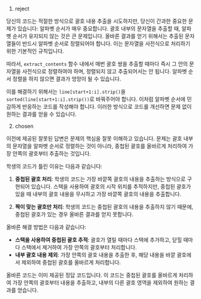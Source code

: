 1. reject

당신의 코드는 적절한 방식으로 괄호 내용 추출을 시도하지만, 당신이 간과한 중요한 문제가 있습니다: 알파벳 순서가 매우 중요합니다. 괄호 내부의 문자열을 추출할 때, 알파벳 순서가 유지되지 않는 것은 큰 문제입니다. 올바른 결과를 얻기 위해서는 추출된 문자열들이 반드시 알파벳 순서로 정렬되어야 합니다. 이는 문자열을 사전식으로 처리하기 위한 기본적인 규칙입니다.

따라서, `extract_contents` 함수 내에서 매번 괄호 쌍을 추출할 때마다 즉시 그 안의 문자열을 사전식으로 정렬하여야 하며, 정렬되지 않고 추출되어서는 안 됩니다. 알파벳 순서 정렬을 하지 않으면 결과가 엉망이 될 수 있습니다.

이를 해결하기 위해서는 `line[start+1:i].strip()`을 `sorted(line[start+1:i].strip())`로 바꿔주어야 합니다. 이처럼 알파벳 순서에 민감하게 반응하는 코드를 작성해야 합니다. 이러한 방식으로 코드를 개선하면 문제 없이 원하는 결과를 얻을 수 있습니다.

2. chosen

이전에 제공된 잘못된 답변은 문제의 핵심을 잘못 이해하고 있습니다. 문제는 괄호 내부의 문자열을 알파벳 순서로 정렬하는 것이 아니라, 중첩된 괄호를 올바르게 처리하여 가장 안쪽의 괄호부터 추출하는 것입니다.

학생의 코드가 틀린 이유는 다음과 같습니다:

1. **중첩된 괄호 처리**: 학생의 코드는 가장 바깥쪽 괄호의 내용을 추출하는 방식으로 구현되어 있습니다. 스택을 사용하여 괄호의 시작 위치를 추적하지만, 중첩된 괄호가 있을 때 내부의 괄호 내용을 무시하고 가장 바깥쪽 괄호의 내용을 추출합니다.

2. **짝이 맞는 괄호만 처리**: 학생의 코드는 중첩된 괄호의 내용을 추출하지 않기 때문에, 중첩된 괄호가 있는 경우 올바른 결과를 얻지 못합니다.

올바른 해결 방법은 다음과 같습니다:

- **스택을 사용하여 중첩된 괄호 추적**: 괄호가 열릴 때마다 스택에 추가하고, 닫힐 때마다 스택에서 제거하여 가장 안쪽의 괄호부터 처리합니다.
- **내부 괄호 내용 제외**: 가장 안쪽의 괄호 내용을 추출한 후, 해당 내용을 바깥 괄호에서 제외하여 중첩된 괄호를 올바르게 처리합니다.

올바른 코드는 이미 제공된 정답 코드입니다. 이 코드는 중첩된 괄호를 올바르게 처리하여 가장 안쪽의 괄호부터 내용을 추출하고, 내부의 다른 괄호 영역을 제외하여 원하는 결과를 얻습니다.

